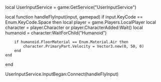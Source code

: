 local UserInputService = game:GetService("UserInputService")

local function handleFlyInput(input, gamepad)
    if input.KeyCode == Enum.KeyCode.Space then
        local player = game.Players.LocalPlayer
        local character = player.Character or player.CharacterAdded:Wait()
        local humanoid = character:WaitForChild("Humanoid")

        if humanoid.FloorMaterial == Enum.Material.Air then
            character.PrimaryPart.Velocity = Vector3.new(0, 50, 0)
        end
    end
end

UserInputService.InputBegan:Connect(handleFlyInput)
